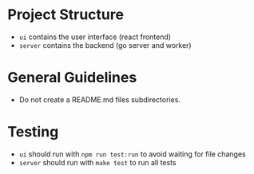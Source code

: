 # Project Structure

- `ui` contains the user interface (react frontend)
- `server` contains the backend (go server and worker)

# General Guidelines

- Do not create a README.md files subdirectories.

# Testing

- `ui` should run with `npm run test:run` to avoid waiting for file changes
- `server` should run with `make test` to run all tests